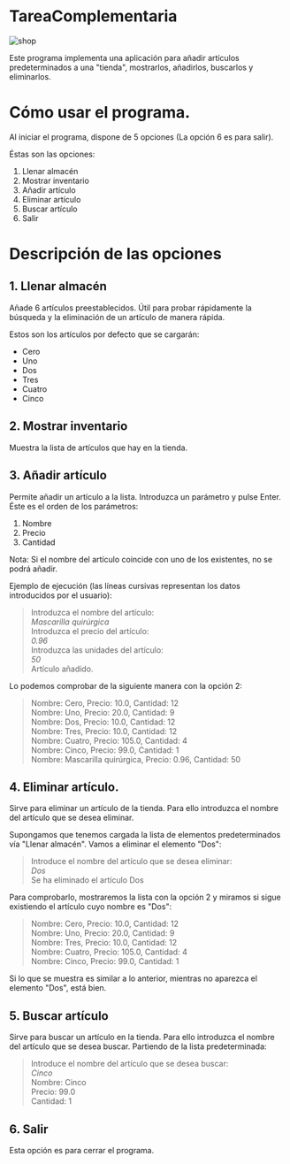 # TareaComplementaria
![shop](http://photos.gograph.com/thumbs/CSP/CSP631/k21426561.jpg)

 Este programa implementa una aplicación para añadir artículos predeterminados a una "tienda", mostrarlos, añadirlos, buscarlos y eliminarlos.
 
# Cómo usar el programa.
Al iniciar el programa, dispone de 5 opciones (La opción 6 es para salir).

Éstas son las opciones:

1. Llenar almacén
2. Mostrar inventario
3. Añadir artículo
4. Eliminar artículo
5. Buscar artículo
6. Salir

# Descripción de las opciones
## 1. Llenar almacén
Añade 6 artículos preestablecidos. Útil para probar rápidamente la búsqueda y la eliminación de un artículo de manera rápida.

Estos son los artículos por defecto que se cargarán:

* Cero
* Uno
* Dos
* Tres
* Cuatro
* Cinco

## 2. Mostrar inventario
Muestra la lista de artículos que hay en la tienda.

## 3. Añadir artículo
Permite añadir un artículo a la lista. Introduzca un parámetro y pulse Enter. Éste es el orden de los parámetros:

1. Nombre
2. Precio
3. Cantidad

Nota: Si el nombre del artículo coincide con uno de los existentes, no se podrá añadir.

Ejemplo de ejecución (las líneas cursivas representan los datos introducidos por el usuario):

> Introduzca el nombre del artículo:  
> _Mascarilla quirúrgica_  
> Introduzca el precio del artículo:  
> _0.96_  
> Introduzca las unidades del artículo:  
> _50_  
> Artículo añadido. 

Lo podemos comprobar de la siguiente manera con la opción 2:

> Nombre: Cero, Precio: 10.0, Cantidad: 12  
> Nombre: Uno, Precio: 20.0, Cantidad: 9  
> Nombre: Dos, Precio: 10.0, Cantidad: 12  
> Nombre: Tres, Precio: 10.0, Cantidad: 12  
> Nombre: Cuatro, Precio: 105.0, Cantidad: 4  
> Nombre: Cinco, Precio: 99.0, Cantidad: 1  
> Nombre: Mascarilla quirúrgica, Precio: 0.96, Cantidad: 50  


## 4. Eliminar artículo.
Sirve para eliminar un artículo de la tienda. Para ello introduzca el nombre del artículo que se desea eliminar.

Supongamos que tenemos cargada la lista de elementos predeterminados vía "Llenar almacén". Vamos a eliminar el elemento "Dos":

> Introduce el nombre del artículo que se desea eliminar:  
> _Dos_  
> Se ha eliminado el artículo Dos  

Para comprobarlo, mostraremos la lista con la opción 2 y miramos si sigue existiendo el artículo cuyo nombre es "Dos":

> Nombre: Cero, Precio: 10.0, Cantidad: 12  
> Nombre: Uno, Precio: 20.0, Cantidad: 9  
> Nombre: Tres, Precio: 10.0, Cantidad: 12  
> Nombre: Cuatro, Precio: 105.0, Cantidad: 4  
> Nombre: Cinco, Precio: 99.0, Cantidad: 1  

Si lo que se muestra es similar a lo anterior, mientras no aparezca el elemento "Dos", está bien.
 

## 5. Buscar artículo
Sirve para buscar un artículo en la tienda. Para ello introduzca el nombre del artículo que se desea buscar. Partiendo de la lista predeterminada:

> Introduce el nombre del artículo que se desea buscar:  
> _Cinco_  
> Nombre: Cinco  
> Precio: 99.0  
> Cantidad: 1  

## 6. Salir
Esta opción es para cerrar el programa.
